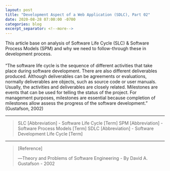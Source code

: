 ```yaml
---
layout: post
title: "Development Aspect of a Web Application (SDLC), Part 02"
date: 2020-08-28 07:00:00 -0700
categories: blog
excerpt_separator: <!--more-->
---
```

This article base on analysis of Software Life Cycle (SLC) & Software Process Models (SPM) and why we need to follow-through these in development process. <!--more-->

#### 

“The software life cycle is the sequence of different activities that take place during software development. There are also different deliverables produced. Although deliverables can be agreements or evaluations, normally deliverables are objects, such as source code or user manuals. Usually, the activities and deliverables are closely related. Milestones are events that can be used for telling the status of the project. For management purposes, milestones are essential because completion of milestones allow assess the progress of the software development.” (Gustafson, 2002)

* * *

> SLC [Abbreviation] - Software Life Cycle [Term]
> SPM [Abbreviation] - Software Process Models [Term]
> SDLC [Abbreviation] - Software Development Life Cycle [Term]

* * *

> [Reference]
> 
> ―Theory and Problems of Software Engineering - By David A. Gustafson - 2002
